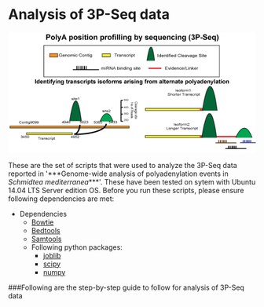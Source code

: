 # Analysis of 3P-Seq data

<p align="center">
<img src="https://github.com/VairavanL/3PSeq_analysis/blob/master/3P_Header.gif"/>
</p>
These are the set of scripts that were used to analyze the 3P-Seq data reported in '***Genome-wide analysis of polyadenylation events in <i>Schmidtea mediterranea</i>***'. These have been tested on sytem with Ubuntu 14.04 LTS Server edition OS. Before you run these scripts, please ensure following dependencies are met:

* Dependencies
  * <a href="http://bowtie-bio.sourceforge.net/index.shtml" target="_blank">Bowtie</a>
  * <a href="http://bedtools.readthedocs.org/en/latest/" target="_blank">Bedtools</a>
  * <a href="http://samtools.sourceforge.net/">Samtools</a>
  * Following python packages:
    * <a href="https://pypi.python.org/pypi/joblib">joblib</a>
    * <a href="http://www.scipy.org/">scipy</a>
    * <a href="http://www.numpy.org/">numpy</a>

###Following are the step-by-step guide to follow for analysis of 3P-Seq data
